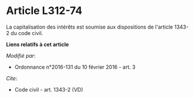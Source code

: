 # Article L312-74

La capitalisation des intérêts est soumise aux dispositions de l'article 1343-2  du code civil.

**Liens relatifs à cet article**

_Modifié par_:

  - Ordonnance n°2016-131 du 10 février 2016 - art. 3

_Cite_:

  - Code civil - art. 1343-2 (VD)
